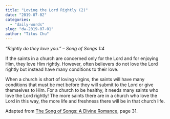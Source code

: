 ```yaml
---
title: "Loving the Lord Rightly (2)"
date: "2019-07-02"
categories: 
  - "daily-words"
slug: "dw-2019-07-01"
author: "Titus Chu"
---
```


_“Rightly do they love you.”_ _– Song of Songs 1:4_

If the saints in a church are concerned only for the Lord and for enjoying Him, they love Him rightly. However, often believers do not love the Lord rightly but instead have many conditions to their love.

When a church is short of loving virgins, the saints will have many conditions that must be met before they will submit to the Lord or give themselves to Him. For a church to be healthy, it needs many saints who love the Lord rightly! The more saints there are in a church who love the Lord in this way, the more life and freshness there will be in that church life.

Adapted from [The Song of Songs: A Divine Romance](/song-of-songs-dr), page 31.
